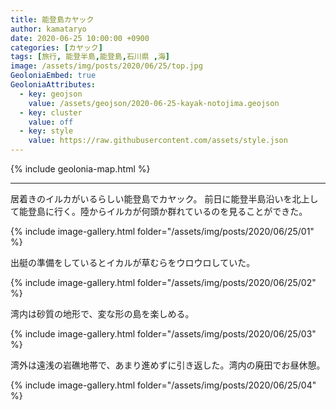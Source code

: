 ```yaml
---
title: 能登島カヤック
author: kamataryo
date: 2020-06-25 10:00:00 +0900
categories: [カヤック]
tags: [旅行, 能登半島,能登島,石川県 ,海]
image: /assets/img/posts/2020/06/25/top.jpg
GeoloniaEmbed: true
GeoloniaAttributes:
  - key: geojson
    value: /assets/geojson/2020-06-25-kayak-notojima.geojson
  - key: cluster
    value: off
  - key: style
    value: https://raw.githubusercontent.com/assets/style.json
---
```


{% include geolonia-map.html %}

---

居着きのイルカがいるらしい能登島でカヤック。
前日に能登半島沿いを北上して能登島に行く。陸からイルカが何頭か群れているのを見ることができた。

{% include image-gallery.html folder="/assets/img/posts/2020/06/25/01" %}

出艇の準備をしているとイカルが草むらをウロウロしていた。

{% include image-gallery.html folder="/assets/img/posts/2020/06/25/02" %}

湾内は砂質の地形で、変な形の島を楽しめる。

{% include image-gallery.html folder="/assets/img/posts/2020/06/25/03" %}

湾外は遠浅の岩礁地帯で、あまり進めずに引き返した。湾内の廃田でお昼休憩。

{% include image-gallery.html folder="/assets/img/posts/2020/06/25/04" %}
